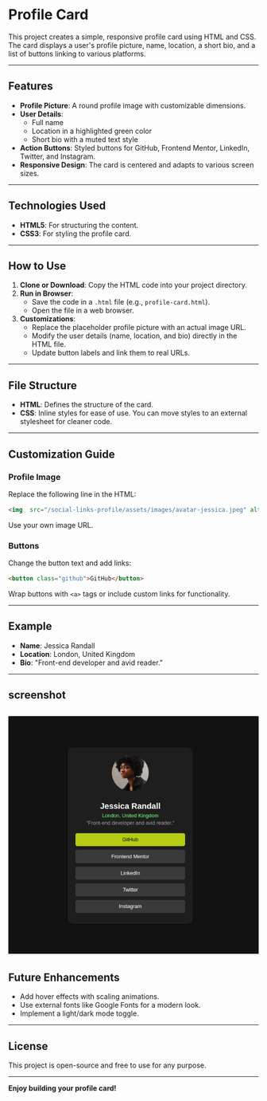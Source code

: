 # Profile Card

This project creates a simple, responsive profile card using HTML and CSS. The card displays a user's profile picture, name, location, a short bio, and a list of buttons linking to various platforms.

---

## Features

- **Profile Picture**: A round profile image with customizable dimensions.
- **User Details**:
  - Full name
  - Location in a highlighted green color
  - Short bio with a muted text style
- **Action Buttons**: Styled buttons for GitHub, Frontend Mentor, LinkedIn, Twitter, and Instagram.
- **Responsive Design**: The card is centered and adapts to various screen sizes.

---

## Technologies Used

- **HTML5**: For structuring the content.
- **CSS3**: For styling the profile card.

---

## How to Use

1. **Clone or Download**: Copy the HTML code into your project directory.
2. **Run in Browser**:
   - Save the code in a `.html` file (e.g., `profile-card.html`).
   - Open the file in a web browser.
3. **Customizations**:
   - Replace the placeholder profile picture with an actual image URL.
   - Modify the user details (name, location, and bio) directly in the HTML file.
   - Update button labels and link them to real URLs.

---

## File Structure

- **HTML**: Defines the structure of the card.
- **CSS**: Inline styles for ease of use. You can move styles to an external stylesheet for cleaner code.

---

## Customization Guide

### Profile Image
Replace the following line in the HTML:
```html
<img  src="/social-links-profile/assets/images/avatar-jessica.jpeg" alt="Profile Picture">
```
Use your own image URL.

### Buttons
Change the button text and add links:
```html
<button class="github">GitHub</button>
```
Wrap buttons with `<a>` tags or include custom links for functionality.

---

## Example
- **Name**: Jessica Randall
- **Location**: London, United Kingdom
- **Bio**: "Front-end developer and avid reader."

---

## screenshot
![Profile-Desktop](/social-links-profile/screenshot/profile-desktop.png)
---

## Future Enhancements
- Add hover effects with scaling animations.
- Use external fonts like Google Fonts for a modern look.
- Implement a light/dark mode toggle.

---

## License
This project is open-source and free to use for any purpose.

---

**Enjoy building your profile card!**

